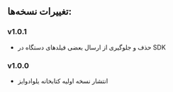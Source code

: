 ## تغییرات نسخه‌ها:

### v1.0.1
- حذف و جلوگیری از ارسال بعضی فیلدهای دستگاه در SDK

### v1.0.0
- انتشار نسخه اولیه کتابخانه یلوادوایز
